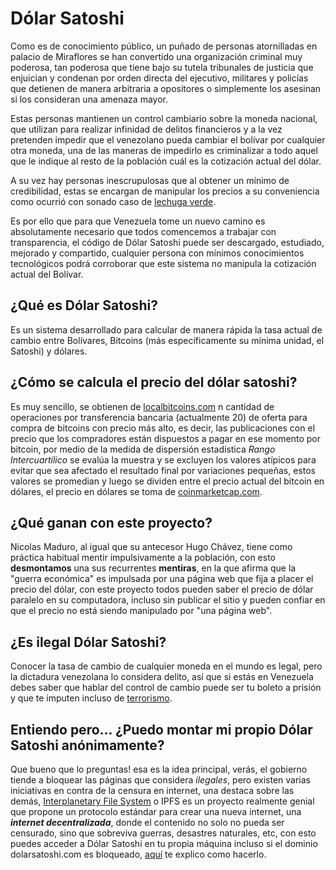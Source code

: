 # Dólar Satoshi
Como es de conocimiento público, un puñado de personas atornilladas en palacio de Miraflores se han convertido una organización criminal muy poderosa, tan poderosa que tiene bajo su tutela tribunales de justicia que enjuician y condenan por orden directa del ejecutivo, militares y policías que detienen de manera arbitraria a opositores o simplemente los asesinan si los consideran una amenaza mayor.

Estas personas mantienen un control cambiario sobre la moneda nacional, que utilizan para realizar infinidad de delitos financieros y a la vez pretenden impedir que el venezolano pueda cambiar el bolívar por cualquier otra moneda, una de las maneras de impedirlo es criminalizar a todo aquel que le indique al resto de la población cuál es la cotización actual del dólar.

A su vez hay personas inescrupulosas que al obtener un mínimo de credibilidad, estas se encargan de manipular los precios a su conveniencia como ocurrió con sonado caso de [lechuga verde](http://estafadelechugaverde.blogspot.com.ar/).

Es por ello que para que Venezuela tome un nuevo camino es absolutamente necesario que todos comencemos a trabajar con transparencia, el código de Dólar Satoshi puede ser descargado, estudiado, mejorado y compartido, cualquier persona con mínimos conocimientos tecnológicos podrá corroborar que este sistema no manipula la cotización actual del Bolívar.

## ¿Qué es Dólar Satoshi?
Es un sistema desarrollado para calcular de manera rápida la tasa actual de cambio entre Bolívares, Bitcoins (más específicamente su mínima unidad, el Satoshi) y dólares.

## ¿Cómo se calcula el precio del dólar satoshi?
Es muy sencillo, se obtienen de [localbitcoins.com](localbitcoins.com) n cantidad de operaciones por transferencia bancaria (actualmente 20) de oferta para compra de bitcoins con precio más alto, es decir, las publicaciones con el precio que los compradores están dispuestos a pagar en ese momento por bitcoin, por medio de la medida de dispersión estadística *Rango Intercuartílico* se evalúa la muestra y se excluyen los valores atípicos para evitar que sea afectado el resultado final por variaciones pequeñas, estos valores se promedian y luego se dividen entre el precio actual del bitcoin en dólares, el precio en dólares se toma de [coinmarketcap.com](coinmarketcap.com).

## ¿Qué ganan con este proyecto?
Nicolas Maduro, al igual que su antecesor Hugo Chávez, tiene como práctica habitual mentir impulsivamente a la población, con esto **desmontamos** una sus recurrentes **mentiras**, en la que afirma que la "guerra económica" es impulsada por una página web que fija a placer el precio del dólar, con este proyecto todos pueden saber el precio de dólar paralelo en su computadora, incluso sin publicar el sitio y pueden confiar en que el precio no está siendo manipulado por "una página web".

## ¿Es ilegal Dólar Satoshi?
Conocer la tasa de cambio de cualquier moneda en el mundo es legal, pero la dictadura venezolana lo considera delito, así que si estás en Venezuela debes saber que hablar del control de cambio puede ser tu boleto a prisión y que te imputen incluso de [terrorismo](https://maduradas.com/ay-papa-el-datazo-que-solto-este-periodista-sobre-la-detencion-del-director-del-sitio-web-dolar-pro-embarra-a-saab-y-a-la-dgcim/).

## Entiendo pero... ¿Puedo montar mi propio Dólar Satoshi anónimamente?
Que bueno que lo preguntas! esa es la idea principal, verás, el gobierno tiende a bloquear las páginas que considera *ilegales*, pero existen varias iniciativas en contra de la censura en internet, una destaca sobre las demás, [Interplanetary File System](https://ipfs.io) o IPFS es un proyecto realmente genial que propone un protocolo estándar para crear una nueva internet, una ***internet decentralizada***, donde el contenido no solo no pueda ser censurado, sino que sobreviva guerras, desastres naturales, etc, con esto puedes acceder a Dólar Satoshi en tu propia máquina incluso si el dominio dolarsatoshi.com es bloqueado, [aquí](/INSTALL.md) te explico como hacerlo.

